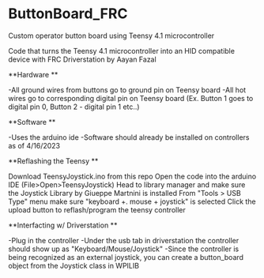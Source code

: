 # ButtonBoard_FRC
Custom operator button board using Teensy 4.1 microcontroller 

Code that turns the Teensy 4.1 microcontroller into an HID compatible device with FRC Driverstation by Aayan Fazal

**Hardware **

-All ground wires from buttons go to ground pin on Teensy board
-All hot wires go to corresponding digital pin on Teensy board
  (Ex. Button 1 goes to digital pin 0, Button 2 - digital pin 1 etc..)
  
**Software **

-Uses the arduino ide
-Software should already be installed on controllers as of 4/16/2023

**Reflashing the Teensy **

Download TeensyJoystick.ino from this repo
Open the code into the arduino IDE (File>Open>TeensyJoystick)
Head to library manager and make sure the Joystick Library by Giueppe Martnini is installed
From "Tools > USB Type" menu make sure "keyboard +. mouse + joystick" is selected
Click the upload button to reflash/program the teensy controller

**Interfacting w/ Driverstation **

-Plug in the controller
-Under the usb tab in driverstation the controller should show up as "Keyboard/Mouse/Joystick"
-Since the controller is being recognized as an external joystick, you can create a button_board object from the Joystick class in WPILIB
